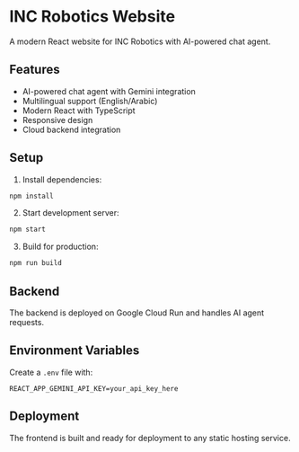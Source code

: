 # INC Robotics Website

A modern React website for INC Robotics with AI-powered chat agent.

## Features

- AI-powered chat agent with Gemini integration
- Multilingual support (English/Arabic)
- Modern React with TypeScript
- Responsive design
- Cloud backend integration

## Setup

1. Install dependencies:
```bash
npm install
```

2. Start development server:
```bash
npm start
```

3. Build for production:
```bash
npm run build
```

## Backend

The backend is deployed on Google Cloud Run and handles AI agent requests.

## Environment Variables

Create a `.env` file with:
```
REACT_APP_GEMINI_API_KEY=your_api_key_here
```

## Deployment

The frontend is built and ready for deployment to any static hosting service.
